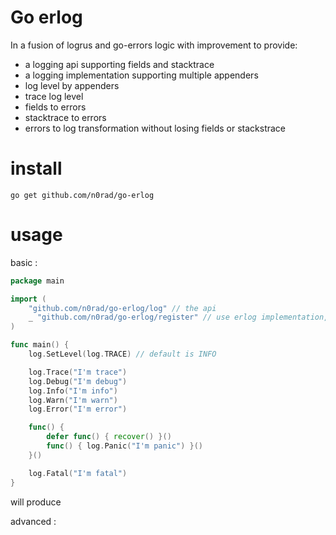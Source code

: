 # Go erlog

In a fusion of logrus and go-errors logic with improvement to provide:
- a logging api supporting fields and stacktrace
- a logging implementation supporting multiple appenders
- log level by appenders
- trace log level
- fields to errors
- stacktrace to errors
- errors to log transformation without losing fields or stackstrace

# install

```shell
go get github.com/n0rad/go-erlog
```

# usage

basic :
```go
package main

import (
	"github.com/n0rad/go-erlog/log" // the api
	_ "github.com/n0rad/go-erlog/register" // use erlog implementation, with default appender (colored to stderr)
)

func main() {
	log.SetLevel(log.TRACE) // default is INFO

	log.Trace("I'm trace")
	log.Debug("I'm debug")
	log.Info("I'm info")
	log.Warn("I'm warn")
	log.Error("I'm error")

	func() {
		defer func() { recover() }()
		func() { log.Panic("I'm panic") }()
	}()

	log.Fatal("I'm fatal")
}
```

will produce

advanced :

